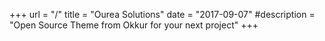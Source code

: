+++
url = "/"
title = "Ourea Solutions"
date = "2017-09-07"
#description = "Open Source Theme from Okkur for your next project"
+++
